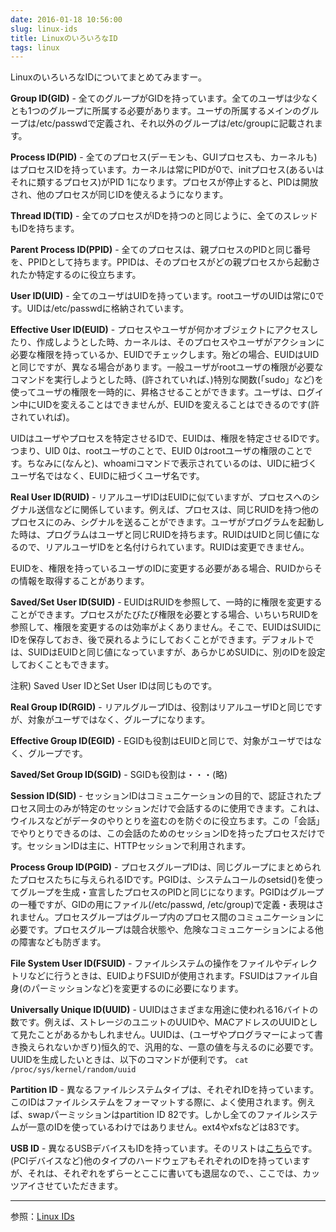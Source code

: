 ```yaml
---
date: 2016-01-18 10:56:00
slug: linux-ids
title: LinuxのいろいろなID
tags: linux
---
```


LinuxのいろいろなIDについてまとめてみますー。

<!--more-->

**Group ID(GID)** - 全てのグループがGIDを持っています。全てのユーザは少なくとも1つのグループに所属する必要があります。ユーザの所属するメインのグループは/etc/passwdで定義され、それ以外のグループは/etc/groupに記載されます。

**Process ID(PID)** - 全てのプロセス(デーモンも、GUIプロセスも、カーネルも)はプロセスIDを持っています。カーネルは常にPIDが0で、initプロセス(あるいはそれに類するプロセス)がPID 1になります。プロセスが停止すると、PIDは開放され、他のプロセスが同じIDを使えるようになります。

**Thread ID(TID)** - 全てのプロセスがIDを持つのと同じように、全てのスレッドもIDを持ちます。

**Parent Process ID(PPID)** - 全てのプロセスは、親プロセスのPIDと同じ番号を、PPIDとして持ちます。PPIDは、そのプロセスがどの親プロセスから起動されたか特定するのに役立ちます。

**User ID(UID)** - 全てのユーザはUIDを持っています。rootユーザのUIDは常に0です。UIDは/etc/passwdに格納されています。

**Effective User ID(EUID)** - プロセスやユーザが何かオブジェクトにアクセスしたり、作成しようとした時、カーネルは、そのプロセスやユーザがアクションに必要な権限を持っているか、EUIDでチェックします。殆どの場合、EUIDはUIDと同じですが、異なる場合があります。一般ユーザがrootユーザの権限が必要なコマンドを実行しようとした時、(許されていれば、)特別な関数(「sudo」など)を使ってユーザの権限を一時的に、昇格させることができます。ユーザは、ログイン中にUIDを変えることはできませんが、EUIDを変えることはできるのです(許されていれば)。

UIDはユーザやプロセスを特定させるIDで、EUIDは、権限を特定させるIDです。つまり、UID 0は、rootユーザのことで、EUID 0はrootユーザの権限のことです。ちなみに(なんと)、whoamiコマンドで表示されているのは、UIDに紐づくユーザ名ではなく、EUIDに紐づくユーザ名です。

**Real User ID(RUID)** - リアルユーザIDはEUIDに似ていますが、プロセスへのシグナル送信などに関係しています。例えば、プロセスは、同じRUIDを持つ他のプロセスにのみ、シグナルを送ることができます。ユーザがプログラムを起動した時は、プログラムはユーザと同じRUIDを持ちます。RUIDはUIDと同じ値になるので、リアルユーザIDをと名付けられています。RUIDは変更できません。

EUIDを、権限を持っているユーザのIDに変更する必要がある場合、RUIDからその情報を取得することがあります。

**Saved/Set User ID(SUID)** - EUIDはRUIDを参照して、一時的に権限を変更することができます。プロセスがたびたび権限を必要とする場合、いちいちRUIDを参照して、権限を変更するのは効率がよくありません。そこで、EUIDはSUIDにIDを保存しておき、後で戻れるようにしておくことができます。デフォルトでは、SUIDはEUIDと同じ値になっていますが、あらかじめSUIDに、別のIDを設定しておくこともできます。

注釈) Saved User IDとSet User IDは同じものです。

**Real Group ID(RGID)** - リアルグループIDは、役割はリアルユーザIDと同じですが、対象がユーザではなく、グループになります。

**Effective Group ID(EGID)** - EGIDも役割はEUIDと同じで、対象がユーザではなく、グループです。

**Saved/Set Group ID(SGID)** - SGIDも役割は・・・(略)

**Session ID(SID)** - セッションIDはコミュニケーションの目的で、認証されたプロセス同士のみが特定のセッションだけで会話するのに使用できます。これは、ウイルスなどがデータのやりとりを盗むのを防ぐのに役立ちます。この「会話」でやりとりできるのは、この会話のためのセッションIDを持ったプロセスだけです。セッションIDは主に、HTTPセッションで利用されます。

**Process Group ID(PGID)** - プロセスグループIDは、同じグループにまとめられたプロセスたちに与えられるIDです。PGIDは、システムコールのsetsid()を使ってグループを生成・宣言したプロセスのPIDと同じになります。PGIDはグループの一種ですが、GIDの用にファイル(/etc/passwd, /etc/group)で定義・表現はされません。プロセスグループはグループ内のプロセス間のコミュニケーションに必要です。プロセスグループは競合状態や、危険なコミュニケーションによる他の障害なども防ぎます。

**File System User ID(FSUID)** - ファイルシステムの操作をファイルやディレクトリなどに行うときは、EUIDよりFSUIDが使用されます。FSUIDはファイル自身(のパーミッションなど)を変更するのに必要になります。

**Universally Unique ID(UUID)** - UUIDはさまざまな用途に使われる16バイトの数です。例えば、ストレージのユニットのUUIDや、MACアドレスのUUIDとして見たことがあるかもしれません。UUIDは、(ユーザやプログラマーによって書き換えられないかぎり)恒久的で、汎用的な、一意の値を与えるのに必要です。UUIDを生成したいときは、以下のコマンドが便利です。 `cat /proc/sys/kernel/random/uuid`

**Partition ID** - 異なるファイルシステムタイプは、それぞれIDを持っています。このIDはファイルシステムをフォーマットする際に、よく使用されます。例えば、swapパーミッションはpartition ID 82です。しかし全てのファイルシステムが一意のIDを使っているわけではありません。ext4やxfsなどは83です。

**USB ID** - 異なるUSBデバイスもIDを持っています。そのリストは[こちら](http://www.linux-usb.org/usb.ids)です。(PCIデバイスなど)他のタイプのハードウェアもそれぞれのIDを持っていますが、それは、それぞれをずらーとここに書いても退屈なので、、ここでは、カッツアイさせていただきます。

---

参照：[Linux IDs](http://www.linux.org/threads/linux-ids.6027/)
